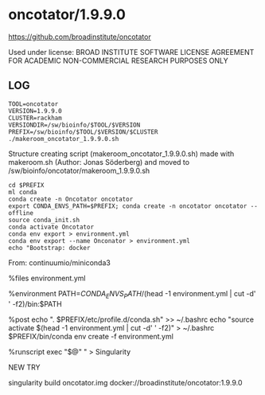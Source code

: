 oncotator/1.9.9.0
========================

<https://github.com/broadinstitute/oncotator>

Used under license:
BROAD INSTITUTE SOFTWARE LICENSE AGREEMENT FOR ACADEMIC NON-COMMERCIAL RESEARCH PURPOSES ONLY

LOG
---

    TOOL=oncotator
    VERSION=1.9.9.0
    CLUSTER=rackham
    VERSIONDIR=/sw/bioinfo/$TOOL/$VERSION
    PREFIX=/sw/bioinfo/$TOOL/$VERSION/$CLUSTER
    ./makeroom_oncotator_1.9.9.0.sh

Structure creating script (makeroom_oncotator_1.9.9.0.sh) made with makeroom.sh (Author: Jonas Söderberg) and moved to /sw/bioinfo/oncotator/makeroom_1.9.9.0.sh

    cd $PREFIX
    ml conda
    conda create -n Oncotator oncotator
    export CONDA_ENVS_PATH=$PREFIX; conda create -n oncotator oncotator --offline
    source conda_init.sh
    conda activate Oncotator
    conda env export > environment.yml
    conda env export --name Onconator > environment.yml
    echo "Bootstrap: docker

From: continuumio/miniconda3

%files
    environment.yml

%environment
    PATH=$CONDA_ENVS_PATH/$(head -1 environment.yml | cut -d' ' -f2)/bin:$PATH

%post
    echo ". $PREFIX/etc/profile.d/conda.sh" >> ~/.bashrc
    echo "source activate $(head -1 environment.yml | cut -d' ' -f2)" > ~/.bashrc
    $PREFIX/bin/conda env create -f environment.yml

%runscript
    exec "$@"
" > Singularity

NEW TRY

singularity build oncotator.img docker://broadinstitute/oncotator:1.9.9.0
